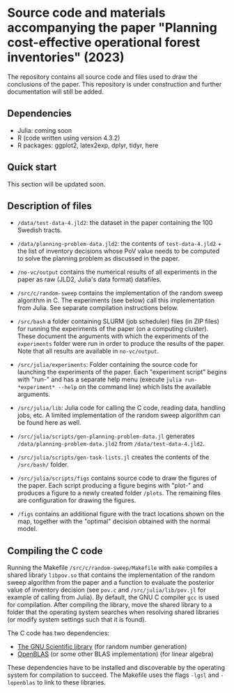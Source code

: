 # Source code and materials accompanying the paper "Planning cost-effective operational forest inventories" (2023)

The repository contains all source code and files used to draw the conclusions of the paper.
This repository is under construction and further documentation will still be added. 

## Dependencies

- Julia: coming soon
- R (code written using version 4.3.2)
- R packages: ggplot2, latex2exp, dplyr, tidyr, here

## Quick start 

This section will be updated soon.

## Description of files

- `/data/test-data-4.jld2`: the dataset in the paper containing the 100 Swedish tracts.

- `/data/planning-problem-data.jld2`: the contents of `test-data-4.jld2` + the list of inventory decisions whose PoV value needs to be computed to solve the planning problem as discussed in the paper. 

- `/no-vc/output` contains the numerical results of all experiments in the paper as raw (JLD2, Julia's data format) datafiles. 

- `/src/c/random-sweep` contains the implementation of the random sweep algorithm in C. The experiments (see below) call this implementation from Julia. See separate compilation instructions below. 

- `/src/bash` a folder containing SLURM (job scheduler) files (in ZIP files) for running the experiments of the paper (on a computing cluster). These document the arguments with which the experiments of the `experiments` folder were run in order to produce the results of the paper. Note that all results are available in `no-vc/output`. 

- `/src/julia/experiments`: Folder containing the source code for launching the experiments of the paper. Each "experiment script" begins with "run-" and has a separate help menu (execute `julia run-*experiment* --help` on the command line) which lists the available arguments. 

- `/src/julia/lib`: Julia code for calling the C code, reading data, handling jobs, etc. A limited implementation of the random sweep algorithm can be found here as well.

- `/src/julia/scripts/gen-planning-problem-data.jl` generates `/data/planning-problem-data.jld2` from `/data/test-data-4.jld2`.

- `/src/julia/scripts/gen-task-lists.jl` creates the contents of the `/src/bash/` folder.

- `/src/julia/scripts/figs` contains source code to draw the figures of the paper. Each script producing a figure begins with "plot-" and produces a figure to a newly created folder `/plots`. The remaining files are configuration for drawing the figures.

- `/figs` contains an additional figure with the tract locations shown on the map, together with the "optimal" decision obtained with the normal model.

## Compiling the C code

Running the Makefile `/src/c/random-sweep/Makefile` with `make` compiles a shared library `libpov.so` that contains the implementation of the random sweep algorithm from the paper and a function to evaluate the posterior value of inventory decision (see `pov.c` and `/src/julia/lib/pov.jl` for example of calling from Julia). By default, the GNU C compiler `gcc` is used for compilation. 
After compiling the library, move the shared library to a folder that the operating system searches when resolving shared libraries (or modify system settings such that it is found).

The C code has two dependencies:

- [The GNU Scientific library](https://www.gnu.org/software/gsl/) (for random number generation)
- [OpenBLAS](https://www.openblas.net/) (or some other BLAS implementation) (for linear algebra)

These dependencies have to be installed and discoverable by the operating system for compilation to succeed. 
The Makefile uses the flags `-lgsl` and `-lopenblas` to link to these libraries.
